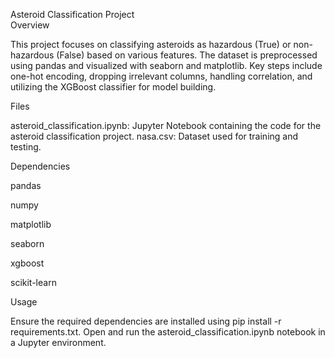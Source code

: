 Asteroid Classification Project   
Overview

This project focuses on classifying asteroids as hazardous (True) or non-hazardous (False) based on various features. The dataset is preprocessed using pandas and visualized with seaborn and matplotlib. Key steps include one-hot encoding, dropping irrelevant columns, handling correlation, and utilizing the XGBoost classifier for model building.

Files

asteroid_classification.ipynb: Jupyter Notebook containing the code for the asteroid classification project.
nasa.csv: Dataset used for training and testing.

Dependencies

pandas

numpy

matplotlib

seaborn

xgboost

scikit-learn

Usage

Ensure the required dependencies are installed using pip install -r requirements.txt.
Open and run the asteroid_classification.ipynb notebook in a Jupyter environment.
